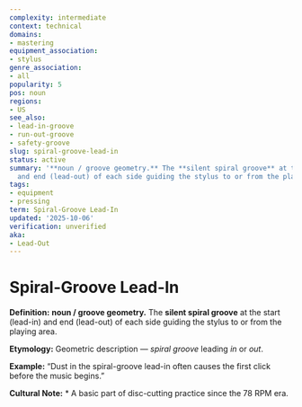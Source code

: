 ```yaml
---
complexity: intermediate
context: technical
domains:
- mastering
equipment_association:
- stylus
genre_association:
- all
popularity: 5
pos: noun
regions:
- US
see_also:
- lead-in-groove
- run-out-groove
- safety-groove
slug: spiral-groove-lead-in
status: active
summary: '**noun / groove geometry.** The **silent spiral groove** at the start (lead-in)
  and end (lead-out) of each side guiding the stylus to or from the playing area.'
tags:
- equipment
- pressing
term: Spiral-Groove Lead-In
updated: '2025-10-06'
verification: unverified
aka:
- Lead-Out
---
```


# Spiral-Groove Lead-In

**Definition:** **noun / groove geometry.** The **silent spiral groove** at the start (lead-in) and end (lead-out) of each side guiding the stylus to or from the playing area.

**Etymology:** Geometric description — *spiral groove* leading *in* or *out*.

**Example:** “Dust in the spiral-groove lead-in often causes the first click before the music begins.”

**Cultural Note:** * A basic part of disc-cutting practice since the 78 RPM era.

